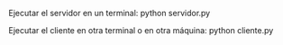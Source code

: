 Ejecutar el servidor en un terminal:
python servidor.py

Ejecutar el cliente en otra terminal o en otra máquina:
python cliente.py
